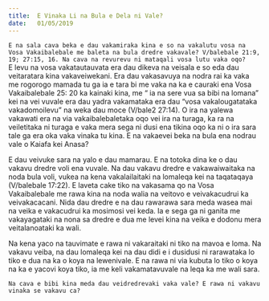 ```yaml
---
title:  E Vinaka Li na Bula e Dela ni Vale?
date:   01/05/2019
---
```


`E na sala cava beka e dau vakamiraka kina e so na vakalutu vosa na Vosa Vakaibalebale me baleta na bula dredre vakavale? V/balebale 21:9, 19; 27:15, 16. Na cava na revurevu ni mataqali vosa lutu vaka oqo?   	
`
E levu na vosa vakatautauvata era dau dikeva na veisala e so eda dau veitaratara kina vakaveiwekani. Era dau vakasavuya na nodra rai ka vaka me rogorogo mamada tu ga ia e tara bi me vaka na ka e cauraki ena Vosa Vakaibalebale 25: 20 ka kainaki kina, me “ ia na sere vua sa bibi na lomana” kei na vei vuvale era dau yadra vakamataka era dau “vosa vakalougatataka vakadomoilevu” na weka dau moce (V/bale2 27:14). O ira na yalewa vakawati era na via vakaibalebaletaka oqo vei ira na turaga, ka ra na veiletitaka ni turaga e vaka mera sega ni dusi ena tikina oqo ka ni o ira sara tale ga era oka vaka vinaka tu kina. E na vakaevei beka na bula ena nodrau vale o Kaiafa kei Anasa?

E dau veivuke sara na yalo e dau mamarau. E na totoka dina ke o dau vakavu dredre voli ena vuvale. Na dau vakavu dredre e vakawaiwaitaka na noda bula voli, vukea na kena vakalailaitaki na lomaleqa kei na taqataqaya (V/balebale 17:22). E laveta cake tiko na vakasama qo na Vosa Vakaibalebale me rawa kina na noda walia na veitovo e veivakacudrui ka veivakacacani. Nida dau dredre e na dau rawarawa sara meda wasea mai na veika e vakacudrui ka mosimosi vei keda. Ia e sega ga ni ganita me vakayagataki na nona sa dredre e dua me levei kina na veika e dodonu mera veitalanoataki ka wali.

Na kena yaco na tauvimate e rawa ni vakaraitaki ni tiko na mavoa e loma. Na vakavu veiba, na dau lomaleqa kei na dau didi e i dusidusi ni rarawataka lo tiko e dua na ka o koya na lewenivale. E na rawa ni via kubuta lo tiko o koya na ka e yacovi koya tiko, ia me keli vakamatavuvale na leqa ka me wali sara.

`Na cava e bibi kina meda dau veidredrevaki vaka vale? E rawa ni vakavu vinaka se vakavu ca?
`
